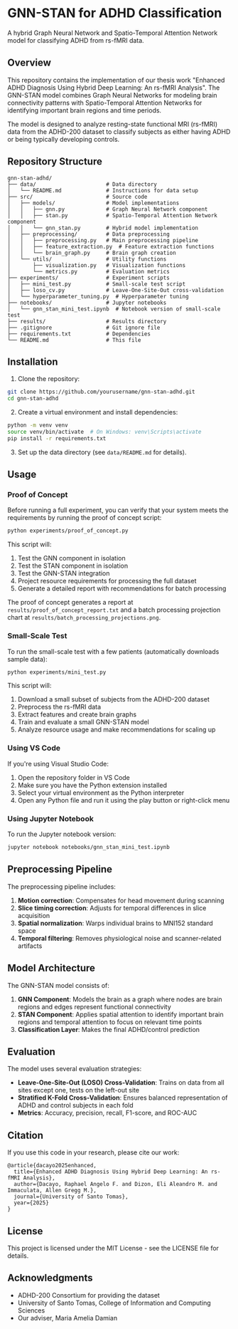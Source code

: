 # GNN-STAN for ADHD Classification

A hybrid Graph Neural Network and Spatio-Temporal Attention Network model for classifying ADHD from rs-fMRI data.

## Overview

This repository contains the implementation of our thesis work "Enhanced ADHD Diagnosis Using Hybrid Deep Learning: An rs-fMRI Analysis". The GNN-STAN model combines Graph Neural Networks for modeling brain connectivity patterns with Spatio-Temporal Attention Networks for identifying important brain regions and time periods.

The model is designed to analyze resting-state functional MRI (rs-fMRI) data from the ADHD-200 dataset to classify subjects as either having ADHD or being typically developing controls.

## Repository Structure

```
gnn-stan-adhd/
├── data/                      # Data directory
│   └── README.md              # Instructions for data setup
├── src/                       # Source code
│   ├── models/                # Model implementations
│   │   ├── gnn.py             # Graph Neural Network component
│   │   ├── stan.py            # Spatio-Temporal Attention Network component
│   │   └── gnn_stan.py        # Hybrid model implementation
│   ├── preprocessing/         # Data preprocessing
│   │   ├── preprocessing.py   # Main preprocessing pipeline
│   │   ├── feature_extraction.py  # Feature extraction functions
│   │   └── brain_graph.py     # Brain graph creation
│   └── utils/                 # Utility functions
│       ├── visualization.py   # Visualization functions
│       └── metrics.py         # Evaluation metrics
├── experiments/               # Experiment scripts
│   ├── mini_test.py           # Small-scale test script
│   ├── loso_cv.py             # Leave-One-Site-Out cross-validation
│   └── hyperparameter_tuning.py  # Hyperparameter tuning
├── notebooks/                 # Jupyter notebooks
│   └── gnn_stan_mini_test.ipynb  # Notebook version of small-scale test
├── results/                   # Results directory
├── .gitignore                 # Git ignore file
├── requirements.txt           # Dependencies
└── README.md                  # This file
```

## Installation

1. Clone the repository:
```bash
git clone https://github.com/yourusername/gnn-stan-adhd.git
cd gnn-stan-adhd
```

2. Create a virtual environment and install dependencies:
```bash
python -m venv venv
source venv/bin/activate  # On Windows: venv\Scripts\activate
pip install -r requirements.txt
```

3. Set up the data directory (see `data/README.md` for details).

## Usage

### Proof of Concept

Before running a full experiment, you can verify that your system meets the requirements by running the proof of concept script:

```bash
python experiments/proof_of_concept.py
```

This script will:
1. Test the GNN component in isolation
2. Test the STAN component in isolation
3. Test the GNN-STAN integration
4. Project resource requirements for processing the full dataset
5. Generate a detailed report with recommendations for batch processing

The proof of concept generates a report at `results/proof_of_concept_report.txt` and a batch processing projection chart at `results/batch_processing_projections.png`.

### Small-Scale Test

To run the small-scale test with a few patients (automatically downloads sample data):

```bash
python experiments/mini_test.py
```

This script will:
1. Download a small subset of subjects from the ADHD-200 dataset
2. Preprocess the rs-fMRI data
3. Extract features and create brain graphs
4. Train and evaluate a small GNN-STAN model
5. Analyze resource usage and make recommendations for scaling up

### Using VS Code

If you're using Visual Studio Code:

1. Open the repository folder in VS Code
2. Make sure you have the Python extension installed
3. Select your virtual environment as the Python interpreter
4. Open any Python file and run it using the play button or right-click menu

### Using Jupyter Notebook

To run the Jupyter notebook version:

```bash
jupyter notebook notebooks/gnn_stan_mini_test.ipynb
```

## Preprocessing Pipeline

The preprocessing pipeline includes:

1. **Motion correction**: Compensates for head movement during scanning
2. **Slice timing correction**: Adjusts for temporal differences in slice acquisition
3. **Spatial normalization**: Warps individual brains to MNI152 standard space
4. **Temporal filtering**: Removes physiological noise and scanner-related artifacts

## Model Architecture

The GNN-STAN model consists of:

1. **GNN Component**: Models the brain as a graph where nodes are brain regions and edges represent functional connectivity
2. **STAN Component**: Applies spatial attention to identify important brain regions and temporal attention to focus on relevant time points
3. **Classification Layer**: Makes the final ADHD/control prediction

## Evaluation

The model uses several evaluation strategies:

- **Leave-One-Site-Out (LOSO) Cross-Validation**: Trains on data from all sites except one, tests on the left-out site
- **Stratified K-Fold Cross-Validation**: Ensures balanced representation of ADHD and control subjects in each fold
- **Metrics**: Accuracy, precision, recall, F1-score, and ROC-AUC

## Citation

If you use this code in your research, please cite our work:

```
@article{dacayo2025enhanced,
  title={Enhanced ADHD Diagnosis Using Hybrid Deep Learning: An rs-fMRI Analysis},
  author={Dacayo, Raphael Angelo F. and Dizon, Eli Aleandro M. and Immaculata, Allen Gregg M.},
  journal={University of Santo Tomas},
  year={2025}
}
```

## License

This project is licensed under the MIT License - see the LICENSE file for details.

## Acknowledgments

- ADHD-200 Consortium for providing the dataset
- University of Santo Tomas, College of Information and Computing Sciences
- Our adviser, Maria Amelia Damian
